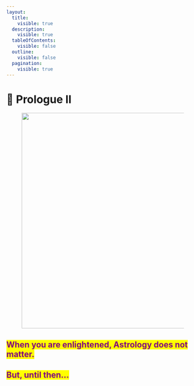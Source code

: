 ```yaml
---
layout:
  title:
    visible: true
  description:
    visible: true
  tableOfContents:
    visible: false
  outline:
    visible: false
  pagination:
    visible: true
---
```


# 🌹 Prologue II

<figure><img src="../../../.gitbook/assets/pexels-btgl-♡-10957443.jpg" alt="" width="563"><figcaption></figcaption></figure>

## <mark style="color:purple;">When you are enlightened, Astrology does not matter.</mark>&#x20;

## <mark style="color:purple;">But, until then...</mark>&#x20;
